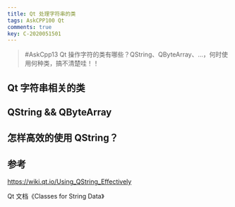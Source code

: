 ```yaml
---
title: Qt 处理字符串的类
tags: AskCPP100 Qt
comments: true
key: C-2020051501
---
```


> \#AskCpp13 Qt 操作字符的类有哪些？QString、QByteArray、...，何时使用何种类，搞不清楚哇！！

## Qt 字符串相关的类

## QString && QByteArray

## 怎样高效的使用 QString？

## 参考

https://wiki.qt.io/Using_QString_Effectively

Qt 文档《Classes for String Data》